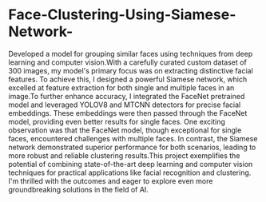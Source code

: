 # Face-Clustering-Using-Siamese-Network-
Developed a model for grouping similar faces using  techniques from deep learning and computer vision.With a carefully curated custom dataset of 300 images, my model's primary focus was on extracting distinctive facial features. To achieve this, I designed a powerful Siamese network, which excelled at feature extraction for both single and multiple faces in an image.To further enhance accuracy, I integrated the FaceNet pretrained model and leveraged YOLOV8 and MTCNN detectors for precise facial embeddings. These embeddings were then passed through the FaceNet model, providing even better results for single faces. One exciting observation was that the FaceNet model, though exceptional for single faces, encountered challenges with multiple faces. In contrast, the Siamese network demonstrated superior performance for both scenarios, leading to more robust and reliable clustering results.This project exemplifies the potential of combining state-of-the-art deep learning and computer vision techniques for practical applications like facial recognition and clustering. I'm thrilled with the outcomes and eager to explore even more groundbreaking solutions in the field of AI.
